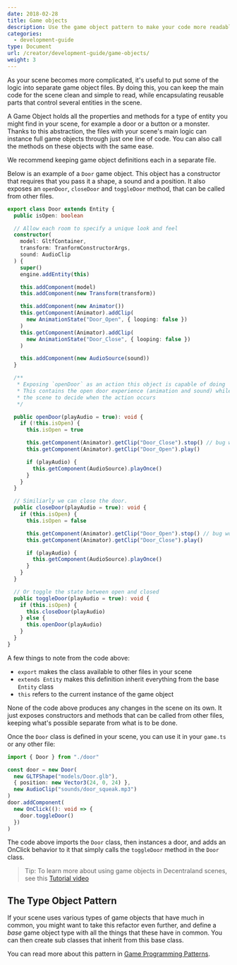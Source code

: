 ```yaml
---
date: 2018-02-28
title: Game objects
description: Use the game object pattern to make your code more readable and easier to scale.
categories:
  - development-guide
type: Document
url: /creator/development-guide/game-objects/
weight: 3
---
```


<!-- TODO: all -->

As your scene becomes more complicated, it's useful to put some of the logic into separate game object files. By doing this, you can keep the main code for the scene clean and simple to read, while encapsulating reusable parts that control several entities in the scene.

A Game Object holds all the properties and methods for a type of entity you might find in your scene, for example a door or a button or a monster. Thanks to this abstraction, the files with your scene's main logic can instance full game objects through just one line of code. You can also call the methods on these objects with the same ease.

We recommend keeping game object definitions each in a separate file.

Below is an example of a `Door` game object. This object has a constructor that requires that you pass it a shape, a sound and a position. It also exposes an `openDoor`, `closeDoor` and `toggleDoor` method, that can be called from other files.

```ts
export class Door extends Entity {
  public isOpen: boolean

  // Allow each room to specify a unique look and feel
  constructor(
    model: GltfContainer,
    transform: TranformConstructorArgs,
    sound: AudioClip
  ) {
    super()
    engine.addEntity(this)

    this.addComponent(model)
    this.addComponent(new Transform(transform))

    this.addComponent(new Animator())
    this.getComponent(Animator).addClip(
      new AnimationState("Door_Open", { looping: false })
    )
    this.getComponent(Animator).addClip(
      new AnimationState("Door_Close", { looping: false })
    )

    this.addComponent(new AudioSource(sound))
  }

  /**
   * Exposing `openDoor` as an action this object is capable of doing
   * This contains the open door experience (animation and sound) while allowing
   * the scene to decide when the action occurs
   */

  public openDoor(playAudio = true): void {
    if (!this.isOpen) {
      this.isOpen = true

      this.getComponent(Animator).getClip("Door_Close").stop() // bug workaround
      this.getComponent(Animator).getClip("Door_Open").play()

      if (playAudio) {
        this.getComponent(AudioSource).playOnce()
      }
    }
  }

  // Similiarly we can close the door.
  public closeDoor(playAudio = true): void {
    if (this.isOpen) {
      this.isOpen = false

      this.getComponent(Animator).getClip("Door_Open").stop() // bug workaround
      this.getComponent(Animator).getClip("Door_Close").play()

      if (playAudio) {
        this.getComponent(AudioSource).playOnce()
      }
    }
  }

  // Or toggle the state between open and closed
  public toggleDoor(playAudio = true): void {
    if (this.isOpen) {
      this.closeDoor(playAudio)
    } else {
      this.openDoor(playAudio)
    }
  }
}
```

A few things to note from the code above:

- `export` makes the class available to other files in your scene
- `extends Entity` makes this definition inherit everything from the base `Entity` class
- `this` refers to the current instance of the game object

None of the code above produces any changes in the scene on its own. It just exposes constructors and methods that can be called from other files, keeping what's possible separate from what is to be done.

Once the `Door` class is defined in your scene, you can use it in your `game.ts` or any other file:

```ts
import { Door } from "./door"

const door = new Door(
  new GLTFShape("models/Door.glb"),
  { position: new Vector3(24, 0, 24) },
  new AudioClip("sounds/door_squeak.mp3")
)
door.addComponent(
  new OnClick((): void => {
    door.toggleDoor()
  })
)
```

The code above imports the `Door` class, then instances a door, and adds an OnClick behavior to it that simply calls the `toggleDoor` method in the `Door` class.

> Tip: To learn more about using game objects in Decentraland scenes, see this [Tutorial video](https://www.youtube.com/watch?v=_kksSC91DKE)

## The Type Object Pattern

If your scene uses various types of game objects that have much in common, you might want to take this refactor even further, and define a _base_ game object type with all the things that these have in common. You can then create sub classes that inherit from this base class.

You can read more about this pattern in [Game Programming Patterns](http://www.gameprogrammingpatterns.com/type-object.html).
